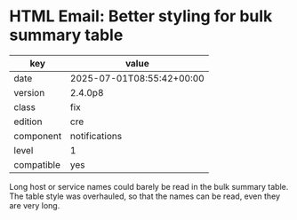 [//]: # (werk v2)
# HTML Email: Better styling for bulk summary table

key        | value
---------- | ---
date       | 2025-07-01T08:55:42+00:00
version    | 2.4.0p8
class      | fix
edition    | cre
component  | notifications
level      | 1
compatible | yes

Long host or service names could barely be read in the bulk summary table.
The table style was overhauled, so that the names can be read, even they are
very long.
